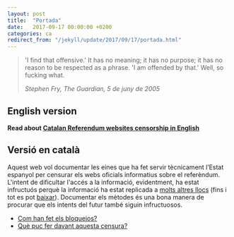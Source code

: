 ```yaml
---
layout: post
title:  "Portada"
date:   2017-09-17 00:00:00 +0200
categories: ca
redirect_from: "/jekyll/update/2017/09/17/portada.html"
---
```

> 'I find that offensive.' It has no meaning; it has no purpose; it has no reason to be respected as a phrase. 'I am offended by that.' Well, so fucking what.
>
> *Stephen Fry, The Guardian, 5 de juny de 2005*

## English version

**Read about [Catalan Referendum websites censorship in English](/en/2017/09/16/home_en.html)**

## Versió en català

Aquest web vol documentar les eines que ha fet servir tècnicament l’Estat espanyol per censurar els webs oficials informatius sobre el referèndum.
L'intent de dificultar l'accés a la informació, evidentment, ha estat infructuós perquè la informació ha estat replicada a [molts altres llocs](/ca/2017/09/16/copies-locals.html) (fins i tot es pot [baixar](https://github.com/GrenderG/referendum_cat_mirror/archive/master.zip)). Documentar els mètodes és una bona manera de procurar que els intents del futur també siguin infructuosos.

- [Com han fet els bloquejos?](/ca/2017/09/16/metodes.html)
- [Què puc fer davant aquesta censura?](/ca/2017/09/16/que-pots-fer.html)
